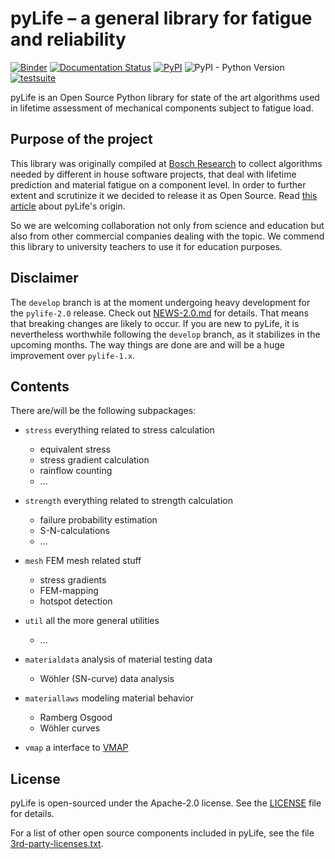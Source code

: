 # pyLife – a general library for fatigue and reliability

[![Binder](https://mybinder.org/badge_logo.svg)](https://mybinder.org/v2/gh/boschresearch/pylife/master?filepath=demos%2Findex.ipynb)
[![Documentation Status](https://readthedocs.org/projects/pylife/badge/?version=latest)](https://pylife.readthedocs.io/en/latest/?badge=latest)
[![PyPI](https://img.shields.io/pypi/v/pylife)](https://pypi.org/project/pylife/)
![PyPI - Python Version](https://img.shields.io/pypi/pyversions/pylife)
[![testsuite](https://github.com/boschresearch/pylife/workflows/testsuite/badge.svg)](https://github.com/boschresearch/pylife/actions?query=workflow%3Atestsuite)

pyLife is an Open Source Python library for state of the art algorithms used in
lifetime assessment of mechanical components subject to fatigue load.


## Purpose of the project

This library was originally compiled at [Bosch
Research](https://www.bosch.com/research/) to collect algorithms needed by
different in house software projects, that deal with lifetime prediction and
material fatigue on a component level. In order to further extent and
scrutinize it we decided to release it as Open Source.  Read [this
article](https://www.bosch.com/stories/bringing-open-source-to-mechanical-engineering/)
about pyLife's origin.

So we are welcoming collaboration not only from science and education but also
from other commercial companies dealing with the topic. We commend this library
to university teachers to use it for education purposes.


## Disclaimer

The `develop` branch is at the moment undergoing heavy development for the
`pylife-2.0` release.  Check out [NEWS-2.0.md](NEWS-2.0) for details.  That
means that breaking changes are likely to occur.  If you are new to pyLife, it
is nevertheless worthwhile following the `develop` branch, as it stabilizes in
the upcoming months.  The way things are done are and will be a huge
improvement over `pylife-1.x`.


## Contents

There are/will be the following subpackages:

* `stress` everything related to stress calculation
	* equivalent stress
	* stress gradient calculation
	* rainflow counting
	* ...
* `strength` everything related to strength calculation
	* failure probability estimation
	* S-N-calculations
	* ...
* `mesh` FEM mesh related stuff
    * stress gradients
	* FEM-mapping
	* hotspot detection
* `util` all the more general utilities
	* ...
* `materialdata` analysis of material testing data
    * Wöhler (SN-curve) data analysis

* `materiallaws` modeling material behavior
    * Ramberg Osgood
    * Wöhler curves

* `vmap` a interface to [VMAP](https://www.vmap.eu.com/)


## License

pyLife is open-sourced under the Apache-2.0 license. See the
[LICENSE](LICENSE) file for details.

For a list of other open source components included in pyLife, see the
file [3rd-party-licenses.txt](3rd-party-licenses.txt).
